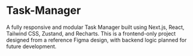 # Task-Manager
A fully responsive and modular Task Manager built using Next.js, React, Tailwind CSS, Zustand, and Recharts. This is a frontend-only project designed from a reference Figma design, with backend logic planned for future development.
